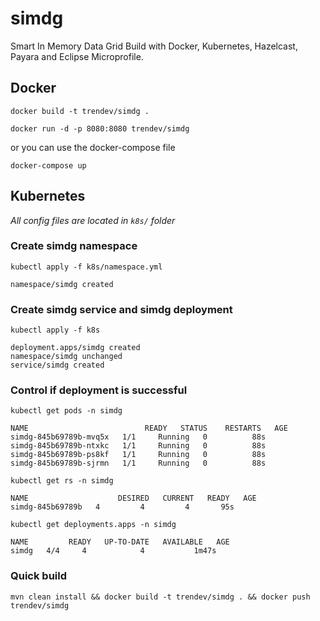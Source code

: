 # simdg
Smart In Memory Data Grid
Build with Docker, Kubernetes, Hazelcast, Payara and Eclipse Microprofile.

## Docker
`docker build -t trendev/simdg .`

`docker run -d -p 8080:8080 trendev/simdg`

or you can use the docker-compose file 

`docker-compose up`

## Kubernetes

*All config files are located in `k8s/` folder*

### Create simdg namespace

`kubectl apply -f k8s/namespace.yml `
```
namespace/simdg created
```

### Create simdg service and simdg deployment

`kubectl apply -f k8s`
``` 
deployment.apps/simdg created 
namespace/simdg unchanged 
service/simdg created 
``` 

### Control if deployment is successful

`kubectl get pods -n simdg`
```
NAME                          READY   STATUS    RESTARTS   AGE
simdg-845b69789b-mvq5x   1/1     Running   0          88s
simdg-845b69789b-ntxkc   1/1     Running   0          88s
simdg-845b69789b-ps8kf   1/1     Running   0          88s
simdg-845b69789b-sjrmn   1/1     Running   0          88s
```

`kubectl get rs -n simdg`
```
NAME                    DESIRED   CURRENT   READY   AGE
simdg-845b69789b   4         4         4       95s
```

`kubectl get deployments.apps -n simdg`
```
NAME         READY   UP-TO-DATE   AVAILABLE   AGE
simdg   4/4     4            4           1m47s
```
### Quick build
`mvn clean install && docker build -t trendev/simdg . && docker push trendev/simdg`

